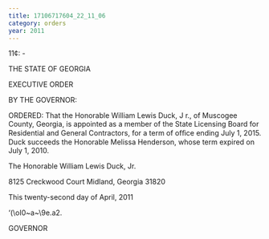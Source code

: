```yaml
---
title: 17106717604_22_11_06
category: orders
year: 2011
---
```

 

11¢: -

THE STATE OF GEORGIA

EXECUTIVE ORDER

BY THE GOVERNOR:

ORDERED: That the Honorable William Lewis Duck, J r., of Muscogee County,
Georgia, is appointed as a member of the State Licensing Board for
Residential and General Contractors, for a term of ofﬁce ending
July 1, 2015. Duck succeeds the Honorable Melissa Henderson,
whose term expired on July 1, 2010.

The Honorable William Lewis Duck, Jr.

8125 Creckwood Court
Midland, Georgia 31820

This twenty-second day of April, 2011

‘(\oI0~a~\9e.a2.

GOVERNOR

